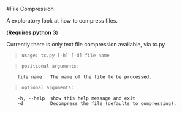 #File Compression

A exploratory look at how to compress files.

(**Requires python 3**)

Currently there is only text file compression available, via tc.py

>     usage: tc.py [-h] [-d] file name

>     positional arguments:  
        file name   The name of the file to be processed.

>     optional arguments:  
        -h, --help  show this help message and exit  
        -d          Decompress the file (defaults to compressing).